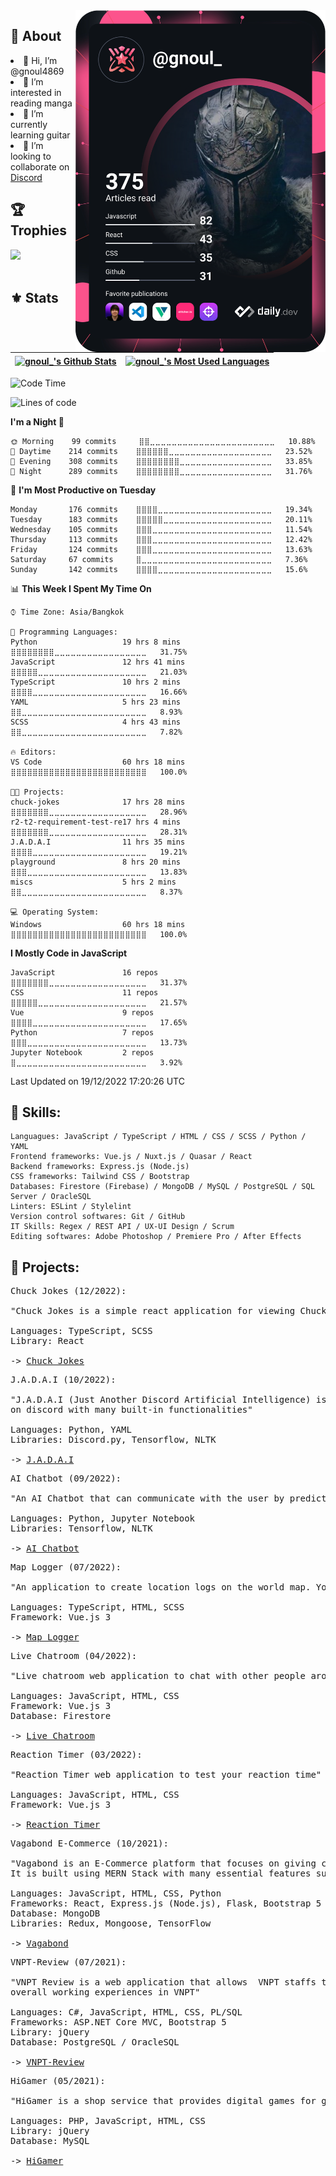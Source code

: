 <a href="https://app.daily.dev/gnoul_">
  <img align="right" src="https://github.com/gnoul4869/gnoul4869/blob/main/devcard.svg" width="400" alt="gnoul_'s Dev Card"/>
</a>

## 👻 About

<li>👋 Hi, I’m @gnoul4869</li>
<li>👀 I’m interested in reading manga</li>
<li>🎸 I’m currently learning guitar</li>
<li>💞️ I’m looking to collaborate on <a href="https://discord.gg/PeS7fRYfde">Discord</a></li>

## 🏆 Trophies
 <a href="https://github.com/gnoul4869">
   <img src="https://github-profile-trophy.vercel.app/?username=gnoul4869&column=3&row=2&theme=onedark&no-bg=true&no-frame=true&margin-h=50" />
 </a>
 
</br>
</br>

## ⚜ Stats

| <a href="https://github.com/gnoul4869"><img align="center" src="https://github-readme-stats-gnoul4869.vercel.app/api?username=gnoul4869&show_icons=true&include_all_commits=true&count_private=true&theme=onedark&hide_border=true" alt="gnoul_'s Github Stats" /></a> | <a href="https://github.com/gnoul4869"><img align="center" src="https://github-readme-stats-gnoul4869.vercel.app/api/top-langs/?username=gnoul4869&langs_count=8&theme=onedark&layout=compact&hide_border=true&exclude_repo=megafunx-samp,astar-rpgmakermv,vnpt-review&hide=jupyter%20notebook" alt="gnoul_'s Most Used Languages" /></a> | 
| ------------- | ------------- |

<!--START_SECTION:waka-->
![Code Time](http://img.shields.io/badge/Code%20Time-648%20hrs%2039%20mins-blue)

![Lines of code](https://img.shields.io/badge/From%20Hello%20World%20I%27ve%20Written-1%20Million%20lines%20of%20code-blue)

**I'm a Night 🦉** 

```text
🌞 Morning    99 commits     ⣿⣿⣀⣀⣀⣀⣀⣀⣀⣀⣀⣀⣀⣀⣀⣀⣀⣀⣀⣀⣀⣀⣀⣀⣀   10.88% 
🌆 Daytime    214 commits    ⣿⣿⣿⣿⣿⣿⣀⣀⣀⣀⣀⣀⣀⣀⣀⣀⣀⣀⣀⣀⣀⣀⣀⣀⣀   23.52% 
🌃 Evening    308 commits    ⣿⣿⣿⣿⣿⣿⣿⣿⣀⣀⣀⣀⣀⣀⣀⣀⣀⣀⣀⣀⣀⣀⣀⣀⣀   33.85% 
🌙 Night      289 commits    ⣿⣿⣿⣿⣿⣿⣿⣿⣀⣀⣀⣀⣀⣀⣀⣀⣀⣀⣀⣀⣀⣀⣀⣀⣀   31.76%

```
📅 **I'm Most Productive on Tuesday** 

```text
Monday       176 commits    ⣿⣿⣿⣿⣀⣀⣀⣀⣀⣀⣀⣀⣀⣀⣀⣀⣀⣀⣀⣀⣀⣀⣀⣀⣀   19.34% 
Tuesday      183 commits    ⣿⣿⣿⣿⣿⣀⣀⣀⣀⣀⣀⣀⣀⣀⣀⣀⣀⣀⣀⣀⣀⣀⣀⣀⣀   20.11% 
Wednesday    105 commits    ⣿⣿⣿⣀⣀⣀⣀⣀⣀⣀⣀⣀⣀⣀⣀⣀⣀⣀⣀⣀⣀⣀⣀⣀⣀   11.54% 
Thursday     113 commits    ⣿⣿⣿⣀⣀⣀⣀⣀⣀⣀⣀⣀⣀⣀⣀⣀⣀⣀⣀⣀⣀⣀⣀⣀⣀   12.42% 
Friday       124 commits    ⣿⣿⣿⣀⣀⣀⣀⣀⣀⣀⣀⣀⣀⣀⣀⣀⣀⣀⣀⣀⣀⣀⣀⣀⣀   13.63% 
Saturday     67 commits     ⣿⣀⣀⣀⣀⣀⣀⣀⣀⣀⣀⣀⣀⣀⣀⣀⣀⣀⣀⣀⣀⣀⣀⣀⣀   7.36% 
Sunday       142 commits    ⣿⣿⣿⣿⣀⣀⣀⣀⣀⣀⣀⣀⣀⣀⣀⣀⣀⣀⣀⣀⣀⣀⣀⣀⣀   15.6%

```


📊 **This Week I Spent My Time On** 

```text
⌚︎ Time Zone: Asia/Bangkok

💬 Programming Languages: 
Python                   19 hrs 8 mins       ⣿⣿⣿⣿⣿⣿⣿⣿⣀⣀⣀⣀⣀⣀⣀⣀⣀⣀⣀⣀⣀⣀⣀⣀⣀   31.75% 
JavaScript               12 hrs 41 mins      ⣿⣿⣿⣿⣿⣀⣀⣀⣀⣀⣀⣀⣀⣀⣀⣀⣀⣀⣀⣀⣀⣀⣀⣀⣀   21.03% 
TypeScript               10 hrs 2 mins       ⣿⣿⣿⣿⣀⣀⣀⣀⣀⣀⣀⣀⣀⣀⣀⣀⣀⣀⣀⣀⣀⣀⣀⣀⣀   16.66% 
YAML                     5 hrs 23 mins       ⣿⣿⣀⣀⣀⣀⣀⣀⣀⣀⣀⣀⣀⣀⣀⣀⣀⣀⣀⣀⣀⣀⣀⣀⣀   8.93% 
SCSS                     4 hrs 43 mins       ⣿⣿⣀⣀⣀⣀⣀⣀⣀⣀⣀⣀⣀⣀⣀⣀⣀⣀⣀⣀⣀⣀⣀⣀⣀   7.82%

🔥 Editors: 
VS Code                  60 hrs 18 mins      ⣿⣿⣿⣿⣿⣿⣿⣿⣿⣿⣿⣿⣿⣿⣿⣿⣿⣿⣿⣿⣿⣿⣿⣿⣿   100.0%

🐱‍💻 Projects: 
chuck-jokes              17 hrs 28 mins      ⣿⣿⣿⣿⣿⣿⣿⣀⣀⣀⣀⣀⣀⣀⣀⣀⣀⣀⣀⣀⣀⣀⣀⣀⣀   28.96% 
r2-t2-requirement-test-re17 hrs 4 mins       ⣿⣿⣿⣿⣿⣿⣿⣀⣀⣀⣀⣀⣀⣀⣀⣀⣀⣀⣀⣀⣀⣀⣀⣀⣀   28.31% 
J.A.D.A.I                11 hrs 35 mins      ⣿⣿⣿⣿⣀⣀⣀⣀⣀⣀⣀⣀⣀⣀⣀⣀⣀⣀⣀⣀⣀⣀⣀⣀⣀   19.21% 
playground               8 hrs 20 mins       ⣿⣿⣿⣀⣀⣀⣀⣀⣀⣀⣀⣀⣀⣀⣀⣀⣀⣀⣀⣀⣀⣀⣀⣀⣀   13.83% 
miscs                    5 hrs 2 mins        ⣿⣿⣀⣀⣀⣀⣀⣀⣀⣀⣀⣀⣀⣀⣀⣀⣀⣀⣀⣀⣀⣀⣀⣀⣀   8.37%

💻 Operating System: 
Windows                  60 hrs 18 mins      ⣿⣿⣿⣿⣿⣿⣿⣿⣿⣿⣿⣿⣿⣿⣿⣿⣿⣿⣿⣿⣿⣿⣿⣿⣿   100.0%

```

**I Mostly Code in JavaScript** 

```text
JavaScript               16 repos            ⣿⣿⣿⣿⣿⣿⣿⣀⣀⣀⣀⣀⣀⣀⣀⣀⣀⣀⣀⣀⣀⣀⣀⣀⣀   31.37% 
CSS                      11 repos            ⣿⣿⣿⣿⣿⣀⣀⣀⣀⣀⣀⣀⣀⣀⣀⣀⣀⣀⣀⣀⣀⣀⣀⣀⣀   21.57% 
Vue                      9 repos             ⣿⣿⣿⣿⣀⣀⣀⣀⣀⣀⣀⣀⣀⣀⣀⣀⣀⣀⣀⣀⣀⣀⣀⣀⣀   17.65% 
Python                   7 repos             ⣿⣿⣿⣀⣀⣀⣀⣀⣀⣀⣀⣀⣀⣀⣀⣀⣀⣀⣀⣀⣀⣀⣀⣀⣀   13.73% 
Jupyter Notebook         2 repos             ⣿⣀⣀⣀⣀⣀⣀⣀⣀⣀⣀⣀⣀⣀⣀⣀⣀⣀⣀⣀⣀⣀⣀⣀⣀   3.92%

```



 Last Updated on 19/12/2022 17:20:26 UTC
<!--END_SECTION:waka-->

## 🥷 Skills:
```
Languagues: JavaScript / TypeScript / HTML / CSS / SCSS / Python / YAML
Frontend frameworks: Vue.js / Nuxt.js / Quasar / React
Backend frameworks: Express.js (Node.js)
CSS frameworks: Tailwind CSS / Bootstrap
Databases: Firestore (Firebase) / MongoDB / MySQL / PostgreSQL / SQL Server / OracleSQL
Linters: ESLint / Stylelint
Version control softwares: Git / GitHub
IT Skills: Regex / REST API / UX-UI Design / Scrum
Editing softwares: Adobe Photoshop / Premiere Pro / After Effects
```

## 💾 Projects:
<pre>
Chuck Jokes (12/2022):

"Chuck Jokes is a simple react application for viewing Chuck Norris's collection of jokes"

Languages: TypeScript, SCSS
Library: React

-> <a href="https://gnoul4869.github.io/chuck-jokes">Chuck Jokes</a>
</pre>

<pre>
J.A.D.A.I (10/2022):

"J.A.D.A.I (Just Another Discord Artificial Intelligence) is an AI Assistant built to assist people 
on discord with many built-in functionalities"

Languages: Python, YAML
Libraries: Discord.py, Tensorflow, NLTK

-> <a href="https://discord.com/api/oauth2/authorize?client_id=847489154715222026&permissions=1071862767553&scope=applications.commands%20bot">J.A.D.A.I</a>
</pre>

<pre>
AI Chatbot (09/2022):

"An AI Chatbot that can communicate with the user by predicting the user's intention"

Languages: Python, Jupyter Notebook
Libraries: Tensorflow, NLTK

-> <a href="https://github.com/gnoul4869/ai-chat-bot">AI Chatbot</a>
</pre>

<pre>
Map Logger (07/2022):

"An application to create location logs on the world map. You choose the places, and you write the stories"

Languages: TypeScript, HTML, SCSS
Framework: Vue.js 3

-> <a href="https://map-logger-v1.netlify.app/">Map Logger</a>
</pre>

<pre>
Live Chatroom (04/2022):

"Live chatroom web application to chat with other people around the world"

Languages: JavaScript, HTML, CSS
Framework: Vue.js 3
Database: Firestore

-> <a href="https://live-chat-room-v2.web.app/">Live Chatroom</a>
</pre>

<pre>
Reaction Timer (03/2022):

"Reaction Timer web application to test your reaction time"

Languages: JavaScript, HTML, CSS
Framework: Vue.js 3

-> <a href="https://reaction-timer-v1.netlify.app/">Reaction Timer</a>
</pre>

<pre>
Vagabond E-Commerce (10/2021):

"Vagabond is an E-Commerce platform that focuses on giving customers the best experience when shopping online. 
It is built using MERN Stack with many essential features such as Recommendation-System and AI chatbot"

Languages: JavaScript, HTML, CSS, Python
Frameworks: React, Express.js (Node.js), Flask, Bootstrap 5
Database: MongoDB
Libraries: Redux, Mongoose, TensorFlow

-> <a href="https://vagabond-shop.cf/">Vagabond</a>
</pre>

<pre>
VNPT-Review (07/2021):

"VNPT Review is a web application that allows  VNPT staffs to review their offices in order to improve the 
overall working experiences in VNPT"

Languages: C#, JavaScript, HTML, CSS, PL/SQL
Frameworks: ASP.NET Core MVC, Bootstrap 5
Library: jQuery
Database: PostgreSQL / OracleSQL

-> <a href="https://github.com/gnoul4869/vnpt-review">VNPT-Review</a>
</pre>

<pre>
HiGamer (05/2021):
 
"HiGamer is a shop service that provides digital games for gamers"

Languages: PHP, JavaScript, HTML, CSS 
Library: jQuery
Database: MySQL

-> <a href="https://github.com/gnoul4869/higamer-ogrinal-v1.1">HiGamer</a>
</pre>
